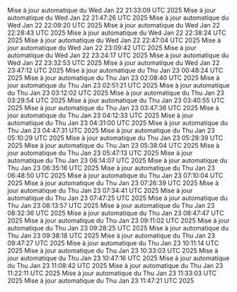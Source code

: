 Mise à jour automatique du Wed Jan 22 21:33:09 UTC 2025
Mise à jour automatique du Wed Jan 22 21:47:26 UTC 2025
Mise à jour automatique du Wed Jan 22 22:09:20 UTC 2025
Mise à jour automatique du Wed Jan 22 22:28:43 UTC 2025
Mise à jour automatique du Wed Jan 22 22:38:24 UTC 2025
Mise à jour automatique du Wed Jan 22 22:47:04 UTC 2025
Mise à jour automatique du Wed Jan 22 23:09:42 UTC 2025
Mise à jour automatique du Wed Jan 22 23:24:17 UTC 2025
Mise à jour automatique du Wed Jan 22 23:32:53 UTC 2025
Mise à jour automatique du Wed Jan 22 23:47:12 UTC 2025
Mise à jour automatique du Thu Jan 23 00:48:24 UTC 2025
Mise à jour automatique du Thu Jan 23 02:08:40 UTC 2025
Mise à jour automatique du Thu Jan 23 02:51:21 UTC 2025
Mise à jour automatique du Thu Jan 23 03:12:02 UTC 2025
Mise à jour automatique du Thu Jan 23 03:29:54 UTC 2025
Mise à jour automatique du Thu Jan 23 03:40:55 UTC 2025
Mise à jour automatique du Thu Jan 23 03:47:36 UTC 2025
Mise à jour automatique du Thu Jan 23 04:12:33 UTC 2025
Mise à jour automatique du Thu Jan 23 04:31:00 UTC 2025
Mise à jour automatique du Thu Jan 23 04:47:31 UTC 2025
Mise à jour automatique du Thu Jan 23 05:10:29 UTC 2025
Mise à jour automatique du Thu Jan 23 05:28:39 UTC 2025
Mise à jour automatique du Thu Jan 23 05:38:04 UTC 2025
Mise à jour automatique du Thu Jan 23 05:47:13 UTC 2025
Mise à jour automatique du Thu Jan 23 06:14:07 UTC 2025
Mise à jour automatique du Thu Jan 23 06:35:16 UTC 2025
Mise à jour automatique du Thu Jan 23 06:48:50 UTC 2025
Mise à jour automatique du Thu Jan 23 07:10:04 UTC 2025
Mise à jour automatique du Thu Jan 23 07:26:39 UTC 2025
Mise à jour automatique du Thu Jan 23 07:34:41 UTC 2025
Mise à jour automatique du Thu Jan 23 07:47:25 UTC 2025
Mise à jour automatique du Thu Jan 23 08:13:57 UTC 2025
Mise à jour automatique du Thu Jan 23 08:32:36 UTC 2025
Mise à jour automatique du Thu Jan 23 08:47:47 UTC 2025
Mise à jour automatique du Thu Jan 23 09:11:02 UTC 2025
Mise à jour automatique du Thu Jan 23 09:28:25 UTC 2025
Mise à jour automatique du Thu Jan 23 09:38:18 UTC 2025
Mise à jour automatique du Thu Jan 23 09:47:27 UTC 2025
Mise à jour automatique du Thu Jan 23 10:11:14 UTC 2025
Mise à jour automatique du Thu Jan 23 10:33:03 UTC 2025
Mise à jour automatique du Thu Jan 23 10:47:16 UTC 2025
Mise à jour automatique du Thu Jan 23 11:08:42 UTC 2025
Mise à jour automatique du Thu Jan 23 11:22:11 UTC 2025
Mise à jour automatique du Thu Jan 23 11:33:03 UTC 2025
Mise à jour automatique du Thu Jan 23 11:47:21 UTC 2025
